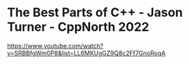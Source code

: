 # The Best Parts of C++ - Jason Turner - CppNorth 2022
https://www.youtube.com/watch?v=SRBBfgWm0P8&list=LL6MKUgGZ9Q8c2Ff7GnoRoqA

